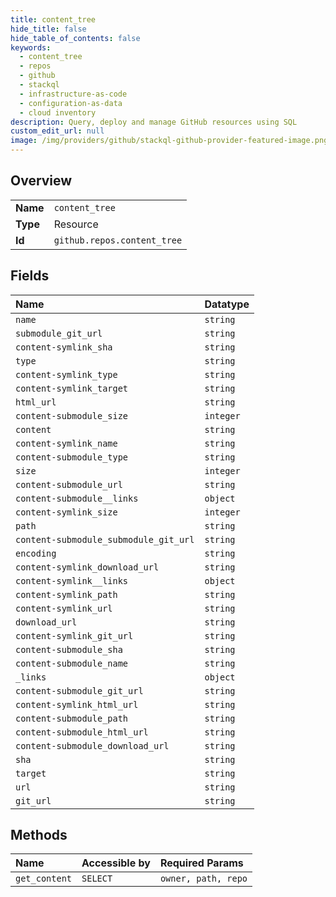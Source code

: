 ```yaml
---
title: content_tree
hide_title: false
hide_table_of_contents: false
keywords:
  - content_tree
  - repos
  - github    
  - stackql
  - infrastructure-as-code
  - configuration-as-data
  - cloud inventory
description: Query, deploy and manage GitHub resources using SQL
custom_edit_url: null
image: /img/providers/github/stackql-github-provider-featured-image.png
---
```

  
    

## Overview
<table><tbody>
<tr><td><b>Name</b></td><td><code>content_tree</code></td></tr>
<tr><td><b>Type</b></td><td>Resource</td></tr>
<tr><td><b>Id</b></td><td><code>github.repos.content_tree</code></td></tr>
</tbody></table>

## Fields
| Name | Datatype |
|:-----|:---------|
| `name` | `string` |
| `submodule_git_url` | `string` |
| `content-symlink_sha` | `string` |
| `type` | `string` |
| `content-symlink_type` | `string` |
| `content-symlink_target` | `string` |
| `html_url` | `string` |
| `content-submodule_size` | `integer` |
| `content` | `string` |
| `content-symlink_name` | `string` |
| `content-submodule_type` | `string` |
| `size` | `integer` |
| `content-submodule_url` | `string` |
| `content-submodule__links` | `object` |
| `content-symlink_size` | `integer` |
| `path` | `string` |
| `content-submodule_submodule_git_url` | `string` |
| `encoding` | `string` |
| `content-symlink_download_url` | `string` |
| `content-symlink__links` | `object` |
| `content-symlink_path` | `string` |
| `content-symlink_url` | `string` |
| `download_url` | `string` |
| `content-symlink_git_url` | `string` |
| `content-submodule_sha` | `string` |
| `content-submodule_name` | `string` |
| `_links` | `object` |
| `content-submodule_git_url` | `string` |
| `content-symlink_html_url` | `string` |
| `content-submodule_path` | `string` |
| `content-submodule_html_url` | `string` |
| `content-submodule_download_url` | `string` |
| `sha` | `string` |
| `target` | `string` |
| `url` | `string` |
| `git_url` | `string` |
## Methods
| Name | Accessible by | Required Params |
|:-----|:--------------|:----------------|
| `get_content` | `SELECT` | `owner, path, repo` |
